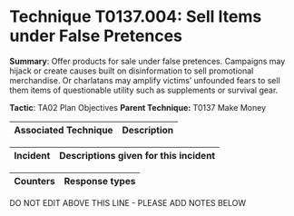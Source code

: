 # Technique T0137.004: Sell Items under False Pretences

**Summary**: Offer products for sale under false pretences. Campaigns may hijack or create causes built on disinformation to sell promotional merchandise. Or charlatans may amplify victims’ unfounded fears to sell them items of questionable utility such as supplements or survival gear.  

**Tactic**: TA02 Plan Objectives **Parent Technique:** T0137 Make Money


| Associated Technique | Description |
| --------- | ------------------------- |



| Incident | Descriptions given for this incident |
| -------- | -------------------- |



| Counters | Response types |
| -------- | -------------- |


DO NOT EDIT ABOVE THIS LINE - PLEASE ADD NOTES BELOW